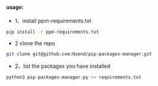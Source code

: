 #### usage: 

- 1、install ppm-requirements.txt
```bash
pip install -r ppm-requirements.txt
```

- 2 clone the repo
```bash
git clone git@github.com:Hzend/pip-packages-manager.git
```

- 2、list the packages you have installed
```bash
python3 pip-packages-manager.py >> requirements.txt
```
